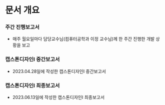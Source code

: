 # 문서 개요
### 주간 진행보고서 
  - 매주 월요일마다 담당교수님(컴퓨터공학과 이정 교수님)께 한 주간 진행한 개발 상황을 보고
### 캡스톤디자인I 중간보고서
  - 2023.04.28일에 작성한 캡스톤디자인I 중간보고서
### 캡스톤디자인I 최종보고서 
   - 2023.06.13일에 작성한 캡스톤디자인I 최종보고서
